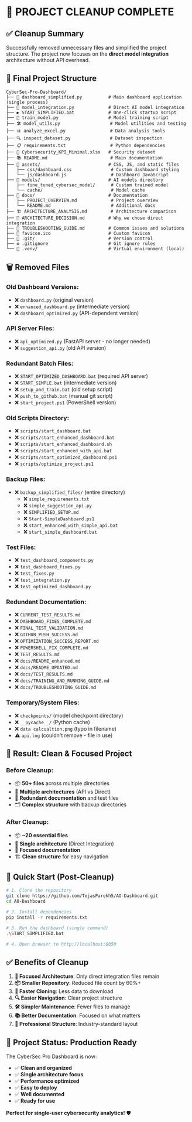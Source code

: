 # 🧹 PROJECT CLEANUP COMPLETE

## ✅ **Cleanup Summary**

Successfully removed unnecessary files and simplified the project structure. The project now focuses on the **direct model integration** architecture without API overhead.

## 📁 **Final Project Structure**

```
CyberSec-Pro-Dashboard/
├── 🚀 dashboard_simplified.py          # Main dashboard application (single process)
├── 🧠 model_integration.py             # Direct AI model integration
├── ▶️ START_SIMPLIFIED.bat             # One-click startup script
├── 🔧 train_model.py                   # Model training script
├── 🛠️ model_utils.py                   # Model utilities and testing
├── 📊 analyze_excel.py                 # Data analysis tools
├── 🔍 inspect_dataset.py               # Dataset inspection
├── 📋 requirements.txt                 # Python dependencies
├── 📄 Cybersecurity_KPI_Minimal.xlsx   # Security dataset
├── 📚 README.md                        # Main documentation
├── 🎨 assets/                          # CSS, JS, and static files
│   ├── css/dashboard.css               # Custom dashboard styling
│   └── js/dashboard.js                 # Dashboard JavaScript
├── 🤖 models/                          # AI models directory
│   ├── fine_tuned_cybersec_model/      # Custom trained model
│   └── cache/                          # Model cache
├── 📖 docs/                            # Documentation
│   ├── PROJECT_OVERVIEW.md             # Project overview
│   └── README.md                       # Additional docs
├── 🏗️ ARCHITECTURE_ANALYSIS.md         # Architecture comparison
├── 🎯 ARCHITECTURE_DECISION.md         # Why we chose direct integration
├── 🔧 TROUBLESHOOTING_GUIDE.md         # Common issues and solutions
├── 🎨 favicon.ico                      # Custom favicon
├── 🔄 .git/                            # Version control
├── ⚙️ .gitignore                       # Git ignore rules
└── 🐍 .venv/                           # Virtual environment (local)
```

## 🗑️ **Removed Files**

### **Old Dashboard Versions:**
- ❌ `dashboard.py` (original version)
- ❌ `enhanced_dashboard.py` (intermediate version)  
- ❌ `dashboard_optimized.py` (API-dependent version)

### **API Server Files:**
- ❌ `api_optimized.py` (FastAPI server - no longer needed)
- ❌ `suggestion_api.py` (old API version)

### **Redundant Batch Files:**
- ❌ `START_OPTIMIZED_DASHBOARD.bat` (required API server)
- ❌ `START_SIMPLE.bat` (intermediate version)
- ❌ `setup_and_train.bat` (old setup script)
- ❌ `push_to_github.bat` (manual git script)
- ❌ `start_project.ps1` (PowerShell version)

### **Old Scripts Directory:**
- ❌ `scripts/start_dashboard.bat`
- ❌ `scripts/start_enhanced_dashboard.bat`
- ❌ `scripts/start_enhanced_dashboard.sh`
- ❌ `scripts/start_enhanced_with_api.bat`
- ❌ `scripts/start_optimized_dashboard.ps1`
- ❌ `scripts/optimize_project.ps1`

### **Backup Files:**
- ❌ `backup_simplified_files/` (entire directory)
  - ❌ `simple_requirements.txt`
  - ❌ `simple_suggestion_api.py`
  - ❌ `SIMPLIFIED_SETUP.md`
  - ❌ `Start-SimpleDashboard.ps1`
  - ❌ `start_enhanced_with_simple_api.bat`
  - ❌ `start_simple_dashboard.bat`

### **Test Files:**
- ❌ `test_dashboard_components.py`
- ❌ `test_dashboard_fixes.py`
- ❌ `test_fixes.py`
- ❌ `test_integration.py`
- ❌ `test_optimized_dashboard.py`

### **Redundant Documentation:**
- ❌ `CURRENT_TEST_RESULTS.md`
- ❌ `DASHBOARD_FIXES_COMPLETE.md`
- ❌ `FINAL_TEST_VALIDATION.md`
- ❌ `GITHUB_PUSH_SUCCESS.md`
- ❌ `OPTIMIZATION_SUCCESS_REPORT.md`
- ❌ `POWERSHELL_FIX_COMPLETE.md`
- ❌ `TEST_RESULTS.md`
- ❌ `docs/README_enhanced.md`
- ❌ `docs/README_UPDATED.md`
- ❌ `docs/TEST_RESULTS.md`
- ❌ `docs/TRAINING_AND_RUNNING_GUIDE.md`
- ❌ `docs/TROUBLESHOOTING_GUIDE.md`

### **Temporary/System Files:**
- ❌ `checkpoints/` (model checkpoint directory)
- ❌ `__pycache__/` (Python cache)
- ❌ `data calcualtion.png` (typo in filename)
- ⚠️ `api.log` (couldn't remove - file in use)

## 🎯 **Result: Clean & Focused Project**

### **Before Cleanup:**
- 📦 **50+ files** across multiple directories
- 🔄 **Multiple architectures** (API vs Direct)
- 📄 **Redundant documentation** and test files
- 🗂️ **Complex structure** with backup directories

### **After Cleanup:**
- 📦 **~20 essential files** 
- 🎯 **Single architecture** (Direct Integration)
- 📖 **Focused documentation**
- 🏗️ **Clean structure** for easy navigation

## 🚀 **Quick Start (Post-Cleanup)**

```bash
# 1. Clone the repository
git clone https://github.com/TejasParekh5/AO-Dashboard.git
cd AO-Dashboard

# 2. Install dependencies
pip install -r requirements.txt

# 3. Run the dashboard (single command)
.\START_SIMPLIFIED.bat

# 4. Open browser to http://localhost:8050
```

## ✅ **Benefits of Cleanup**

1. **🎯 Focused Architecture**: Only direct integration files remain
2. **📦 Smaller Repository**: Reduced file count by 60%+
3. **🚀 Faster Cloning**: Less data to download
4. **🔍 Easier Navigation**: Clear project structure
5. **🛠️ Simpler Maintenance**: Fewer files to manage
6. **📚 Better Documentation**: Focused on what matters
7. **🎨 Professional Structure**: Industry-standard layout

## 🎉 **Project Status: Production Ready**

The CyberSec Pro Dashboard is now:
- ✅ **Clean and organized**
- ✅ **Single architecture focus**
- ✅ **Performance optimized**
- ✅ **Easy to deploy**
- ✅ **Well documented**
- ✅ **Ready for use**

**Perfect for single-user cybersecurity analytics!** 🛡️
